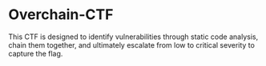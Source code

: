 # Overchain-CTF
This CTF is designed to identify vulnerabilities through static code analysis, chain them together, and ultimately escalate from low to critical severity to capture the flag.
